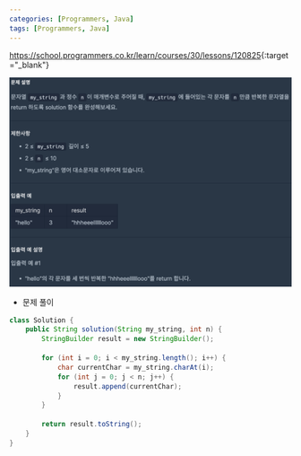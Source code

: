 ```yaml
---
categories: [Programmers, Java]
tags: [Programmers, Java] 
---
```


<https://school.programmers.co.kr/learn/courses/30/lessons/120825>{:target="_blank"}

![문제](/assets/img/programmers/java/%EB%AC%B8%EC%9E%90_%EB%B0%98%EB%B3%B5_%EC%B6%9C%EB%A0%A5%ED%95%98%EA%B8%B0.png)

- 문제 풀이

```java
class Solution {
    public String solution(String my_string, int n) {
        StringBuilder result = new StringBuilder();

        for (int i = 0; i < my_string.length(); i++) {
            char currentChar = my_string.charAt(i);
            for (int j = 0; j < n; j++) {
                result.append(currentChar);
            }
        }

        return result.toString();
    }
}
```
